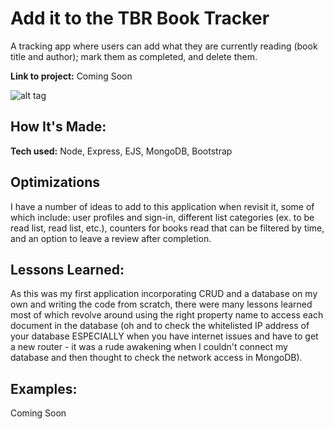 # Add it to the TBR Book Tracker

A tracking app where users can add what they are currently reading (book title and author); mark them as completed, and delete them.

**Link to project:** Coming Soon

![alt tag](http://placecorgi.com/1200/650)

## How It's Made:

**Tech used:** Node, Express, EJS, MongoDB, Bootstrap


## Optimizations

I have a number of ideas to add to this application when revisit it, some of which include: user profiles and sign-in, different list categories (ex. to be read list, read list, etc.), counters for books read that can be filtered by time, and an option to leave a review after completion. 

## Lessons Learned:

As this was my first application incorporating CRUD and a database on my own and writing the code from scratch, there were many lessons learned most of which revolve around using the right property name to access each document in the database (oh and to check the whitelisted IP address of your database ESPECIALLY when you have internet issues and have to get a new router - it was a rude awakening when I couldn't connect my database and then thought to check the network access in MongoDB). 


## Examples:

Coming Soon

